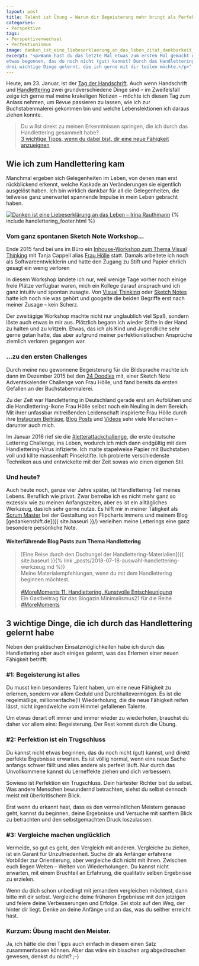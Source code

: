 ```yaml
---
layout: post
title: Talent ist Übung – Warum dir Begeisterung mehr bringt als Perfektionismus
categories:
- Perspektive
tags:
- Perspektivenwechsel
- Perfektionismus
image: danken_ist_eine_liebeserklaerung_an_das_leben_zitat_dankbarkeit_rauthmann.jpg
excerpt: "<p>Wann hast du das letzte Mal etwas zum ersten Mal gemacht oder
etwas begonnen, das du noch nicht (gut) kannst? Durch das Handlettering habe ich
drei wichtige Dinge gelernt, die ich gerne mit dir teilen möchte.</p>"
---
```


Heute, am 23. Januar, ist der
[Tag der Handschrift](https://welcher-tag-ist-heute.org/aktionstage/tag-der-handschrift).
Auch wenn Handschrift und [Handlettering](https://www.frauhoelle.com/handlettering-ressourcen/) zwei grundverschiedene Dinge sind – im Zweifelsfall zeige ich gerne mal meine
krakeligen Notizen – möchte ich diesen Tag zum Anlass nehmen, um Revue passieren
zu lassen, wie ich zur Buchstabenmalerei gekommen bin und welche Lebenslektionen
ich daraus ziehen konnte.

> Du willst direkt zu meinen Erkenntnissen springen, die ich durch das
Handlettering gesammelt habe?<br/>
> [3 wichtige Tipps, wenn du dabei bist, dir eine neue Fähigkeit anzueignen](#3-wichtige-dinge-die-ich-durch-das-handlettering-gelernt-habe)

## Wie ich zum Handlettering kam

Manchmal ergeben sich Gelegenheiten im Leben, von denen man erst rückblickend
erkennt, welche Kaskade an Veränderungen sie eigentlich ausgelöst haben. Ich bin
wirklich dankbar für all die Gelegenheiten, die teilweise ganz unerwartet
spannende Impulse in mein Leben gebracht haben.

[![Danken ist eine Liebeserklärung an das Leben – Irina Rauthmann]({{site.baseurl}}/assets/img/posts/danken_ist_eine_liebeserklaerung_an_das_leben_zitat_dankbarkeit_rauthmann.jpg)]({{site.baseurl}}/assets/img/posts/danken_ist_eine_liebeserklaerung_an_das_leben_zitat_dankbarkeit_rauthmann.jpg)
{% include handlettering_footer.html %}

### Vom ganz spontanen Sketch Note Workshop...

Ende 2015 fand bei uns im Büro ein [Inhouse-Workshop zum Thema Visual Thinking](https://synyx.de/blog/visual-thinking-synyx-sketcht/) mit Tanja Cappell alias
[Frau Hölle](https://www.frauhoelle.com/) statt. Damals arbeitete
ich noch als Softwareentwicklerin und hatte den Zugang zu Stift und Papier
ehrlich gesagt ein wenig verloren

In diesem Workshop landete ich nur, weil wenige Tage vorher noch einige freie
Plätze verfügbar waren, mich ein Kollege darauf ansprach und ich ganz intuitiv
und spontan zusagte. Von [Visual Thinking](https://sketchnoting.net/visual-thinking/)
oder [Sketch Notes](https://sketchnoting.net/) hatte ich noch nie was gehört und
googelte die beiden Begriffe erst nach meiner Zusage – kein Scherz.

Der zweitägige Workshop machte nicht nur unglaublich viel Spaß, sondern löste
auch etwas in mir aus. Plötzlich begann ich wieder Stifte in der Hand zu halten
und zu kritzeln. Etwas, das ich als Kind und Jugendliche sehr gerne getan hatte,
das aber aufgrund meiner perfektionistischen Ansprüche ziemlich verloren
gegangen war.

### ...zu den ersten Challenges

Durch meine neu gewonnene Begeisterung für die Bildsprache machte ich dann im
Dezember 2015 bei den [24 Doodles](https://www.frauhoelle.com/24doodles2015/)
mit, einer Sketch Note Adventskalender Challenge von Frau Hölle, und fand
bereits da ersten Gefallen an der Buchstabenmalerei.

Zu der Zeit war Handlettering in Deutschland gerade erst am Aufblühen und die
Handlettering-Ikone Frau Hölle selbst noch ein Neuling in dem Bereich. Mit ihrer
unfassbar mitreißenden Leidenschaft inspirierte Frau Hölle durch ihre
[Instagram Beiträge](https://www.instagram.com/frauhoelle), [Blog Posts](https://www.frauhoelle.com/blog/) und [Videos](https://www.youtube.com/channel/UCjZ6I6AZExbv39kSKox4-oA) sehr viele Menschen – darunter auch mich.

Im Januar 2016 rief sie die
[#letterattackchallenge](https://www.frauhoelle.com/letterattackchallenge/), die
erste deutsche Lettering Challenge, ins Leben, wodurch ich mich dann endgültig
mit dem Handlettering-Virus infizierte. Ich malte stapelweise Papier mit
Buchstaben voll und killte massenhaft Pinselstifte. Ich probierte verschiedenste
Techniken aus und entwickelte mit der Zeit sowas wie einen eigenen Stil.

### Und heute?

Auch heute noch, ganze vier Jahre später, ist Handlettering Teil meines Lebens.
Beruflich wie privat. Zwar betreibe ich es nicht mehr ganz so exzessiv wie zu
meinen Anfangszeiten, aber es ist ein alltägliches Werkzeug, das ich sehr gerne
nutze. Es hilft mir in meiner Tätigkeit als
[Scrum Master](https://t3n.de/news/scrum-master-aufgaben-ausbildung-gehalt-800972/)
bei der Gestaltung von Flipcharts immens und meinem Blog [gedankenshift.de]({{ site.baseurl }}/) verleihen meine Letterings eine ganz besondere persönliche Note.

#### Weiterführende Blog Posts zum Thema Handlettering

>[Eine Reise durch den Dschungel der Handlettering-Materialien]({{ site.baseurl }}{% link _posts/2018-07-18-auswahl-handlettering-werkzeug.md %})<br/>
Meine Materialempfehlungen, wenn du mit dem Handlettering beginnen möchtest.<br/><br/>
[#MoreMoments 11: Handlettering. Kunstvolle Entschleunigung](https://minimalismus21.de/2018/07/20/moremoments11-handlettering/)<br/>
Ein Gastbeitrag für das Blogazin Minimalismus21 für die Reihe [#MoreMoments](https://minimalismus21.de/2016/10/28/moremoments-was-wirklich-wertvoll-ist/)

## 3 wichtige Dinge, die ich durch das Handlettering gelernt habe

Neben den praktischen Einsatzmöglichkeiten habe ich durch das Handlettering aber
auch einiges gelernt, was das Erlernen einer neuen Fähigkeit betrifft:

### #1: Begeisterung ist alles

Du musst kein besonderes Talent haben, um eine neue Fähigkeit zu erlernen,
sondern vor allem Geduld und Durchhaltevermögen. Es ist die regelmäßige,
millionenfache(!) Wiederholung, die die neue Fähigkeit reifen lässt, nicht
irgendwelche vom Himmel gefallenen Talente.

Um etwas derart oft immer und immer wieder zu wiederholen, brauchst du daher vor
allem eins: Begeisterung. Der Rest kommt durch die Übung.

### #2: Perfektion ist ein Trugschluss

Du kannst nicht etwas beginnen, das du noch nicht (gut) kannst, und direkt
perfekte Ergebnisse erwarten. Es ist völlig normal, wenn eine neue Sache anfangs
schwer fällt und alles andere als perfekt läuft. Nur durch das Unvollkommene
kannst du Lerneffekte ziehen und dich verbessern.

Sowieso ist Perfektion ein Trugschluss. Dein härtester Richter bist du selbst.
Was andere Menschen bewundernd betrachten, siehst du selbst dennoch meist mit
überkritischem Blick.

Erst wenn du erkannt hast, dass es den vermeintlichen Meistern genauso geht,
kannst du beginnen, deine Ergebnisse und Versuche mit sanftem Blick zu
betrachten und den selbstgemachten Druck loszulassen.

### #3: Vergleiche machen unglücklich

Vermeide, so gut es geht, den Vergleich mit anderen. Vergleiche zu ziehen, ist
ein Garant für Unzufriedenheit. Suche dir als Anfänger erfahrene Vorbilder zur
Orientierung, aber vergleiche dich nicht mit ihnen. Zwischen euch liegen Welten
– Welten von Wiederholungen. Du kannst nicht erwarten, mit einem Bruchteil an
Erfahrung, die qualitativ selben Ergebnisse zu erzielen.

Wenn du dich schon unbedingt mit jemandem vergleichen möchtest, dann bitte mit
dir selbst. Vergleiche deine früheren Ergebnisse mit den jetzigen und feiere
deine Verbesserungen und Erfolge. Sei stolz auf den Weg, der hinter dir liegt.
Denke an deine Anfänge und an das, was du seither erreicht hast.

### Kurzum: Übung macht den Meister.

Ja, ich hätte die drei Tipps auch einfach in diesem einen Satz zusammenfassen
können. Aber das wäre ein bisschen arg abgedroschen gewesen, denkst du nicht? ;-)
